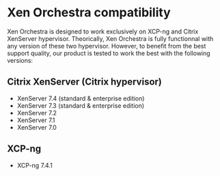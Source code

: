 # Xen Orchestra compatibility

Xen Orchestra is designed to work exclusively on XCP-ng and Citrix XenServer hypervisor. Theorically, Xen Orchestra is fully functionnal with any version of these two hypervisor. However, to benefit from the best support quality, our product is tested to work the best with the following versions:

## Citrix XenServer (Citrix hypervisor)

* XenServer 7.4 (standard & enterprise edition)
* XenServer 7.3 (standard & enterprise edition)
* XenServer 7.2
* XenServer 7.1
* XenServer 7.0

## XCP-ng

* XCP-ng 7.4.1
